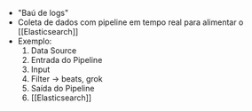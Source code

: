 - "Baú de logs"
- Coleta de dados com pipeline em tempo real para alimentar o [[Elasticsearch]] 
- Exemplo:
	1. Data Source
	2. Entrada do Pipeline 
	1. Input
	2. Filter -> beats, grok
	3.  Saída do Pipeline
	4. [[Elasticsearch]] 
